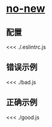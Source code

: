 # [no-new](https://eslint.org/docs/rules/no-new)

## 配置

<<< ./.eslintrc.js

## 错误示例

<<< ./bad.js

## 正确示例

<<< ./good.js
